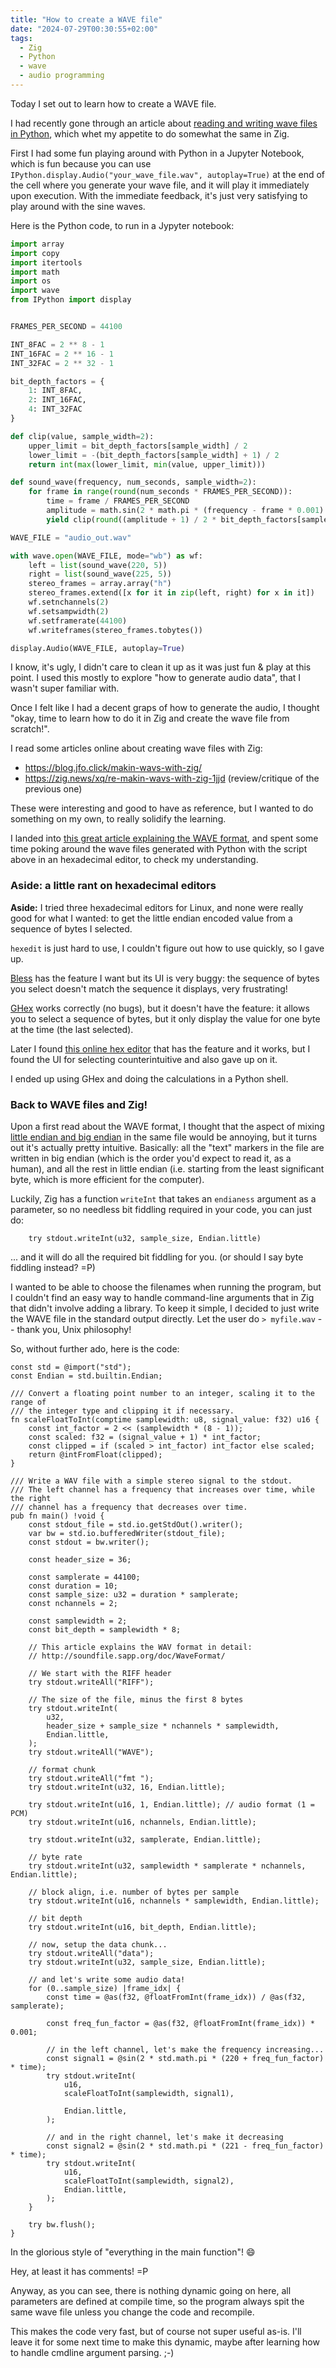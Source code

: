 ```yaml
---
title: "How to create a WAVE file"
date: "2024-07-29T00:30:55+02:00"
tags:
  - Zig
  - Python
  - wave
  - audio programming
---
```


Today I set out to learn how to create a WAVE file.

I had recently gone through an article about [reading and writing wave files in
Python](https://realpython.com/python-wav-files/#write-your-first-wav-file-in-python),
which whet my appetite to do somewhat the same in Zig.

First I had some fun playing around with Python in a Jupyter Notebook, which is
fun because you can use `IPython.display.Audio("your_wave_file.wav",
autoplay=True)` at the end of the cell where you generate your wave file, and
it will play it immediately upon execution. With the immediate feedback, it's
just very satisfying to play around with the sine waves.

Here is the Python code, to run in a Jypyter notebook:

```python
import array
import copy
import itertools
import math
import os
import wave
from IPython import display


FRAMES_PER_SECOND = 44100

INT_8FAC = 2 ** 8 - 1
INT_16FAC = 2 ** 16 - 1
INT_32FAC = 2 ** 32 - 1

bit_depth_factors = {
    1: INT_8FAC,
    2: INT_16FAC,
    4: INT_32FAC
}

def clip(value, sample_width=2):
    upper_limit = bit_depth_factors[sample_width] / 2
    lower_limit = -(bit_depth_factors[sample_width] + 1) / 2
    return int(max(lower_limit, min(value, upper_limit)))

def sound_wave(frequency, num_seconds, sample_width=2):
    for frame in range(round(num_seconds * FRAMES_PER_SECOND)):
        time = frame / FRAMES_PER_SECOND
        amplitude = math.sin(2 * math.pi * (frequency - frame * 0.001) * time)
        yield clip(round((amplitude + 1) / 2 * bit_depth_factors[sample_width]), sample_width=sample_width)

WAVE_FILE = "audio_out.wav"

with wave.open(WAVE_FILE, mode="wb") as wf:
    left = list(sound_wave(220, 5))
    right = list(sound_wave(225, 5))
    stereo_frames = array.array("h")
    stereo_frames.extend([x for it in zip(left, right) for x in it])
    wf.setnchannels(2)
    wf.setsampwidth(2)
    wf.setframerate(44100)
    wf.writeframes(stereo_frames.tobytes())

display.Audio(WAVE_FILE, autoplay=True)
```

I know, it's ugly, I didn't care to clean it up as it was just fun & play at
this point. I used this mostly to explore "how to generate audio data", that I
wasn't super familiar with.

Once I felt like I had a decent graps of how to generate the audio, I thought
"okay, time to learn how to do it in Zig and create the wave file from scratch!".

I read some articles online about creating wave files with Zig:

- https://blog.jfo.click/makin-wavs-with-zig/
- https://zig.news/xq/re-makin-wavs-with-zig-1jjd (review/critique of the previous one)

These were interesting and good to have as reference, but I wanted to do
something on my own, to really solidify the learning.

I landed into [this great article explaining the WAVE
format](http://soundfile.sapp.org/doc/WaveFormat/), and spent some time poking
around the wave files generated with Python with the script above in an
hexadecimal editor, to check my understanding.

### Aside: a little rant on hexadecimal editors

**Aside:** I tried three hexadecimal editors for Linux, and none were really
good for what I wanted: to get the little endian encoded value from a
sequence of bytes I selected.

`hexedit` is just hard to use, I couldn't figure out how to use quickly, so I
gave up.

[Bless](https://github.com/afrantzis/bless) has
the feature I want but its UI is very buggy: the sequence of bytes you select
doesn't match the sequence it displays, very frustrating!

[GHex](https://wiki.gnome.org/Apps/Ghex) works correctly (no bugs), but it
doesn't have the feature: it allows you to select a sequence of bytes, but it
only display the value for one byte at the time (the last selected).

Later I found [this online hex editor](https://hexed.it/) that has the feature
and it works, but I found the UI for selecting counterintuitive and also gave up on it.

I ended up using GHex and doing the calculations in a Python shell.

### Back to WAVE files and Zig!

Upon a first read about the WAVE format, I thought that the aspect of mixing
[little endian and big endian](https://en.wikipedia.org/wiki/Endianness) in the
same file would be annoying, but it turns out it's actually pretty intuitive.
Basically: all the "text" markers in the file are written in big endian (which
is the order you'd expect to read it, as a human), and all the rest in little
endian (i.e. starting from the least significant byte, which is more efficient
for the computer).

Luckily, Zig has a function `writeInt` that takes an `endianess` argument as a
parameter, so no needless bit fiddling required in your code, you can just do:

```zig
    try stdout.writeInt(u32, sample_size, Endian.little)
```

... and it will do all the required bit fiddling for you. (or should I say byte
fiddling instead? =P)

I wanted to be able to choose the filenames when running the program, but I
couldn't find an easy way to handle command-line arguments that in Zig that
didn't involve adding a library. To keep it simple, I decided to just write
the WAVE file in the standard output directly. Let the user do `> myfile.wav`
-- thank you, Unix philosophy!

So, without further ado, here is the code:

```zig
const std = @import("std");
const Endian = std.builtin.Endian;

/// Convert a floating point number to an integer, scaling it to the range of
/// the integer type and clipping it if necessary.
fn scaleFloatToInt(comptime samplewidth: u8, signal_value: f32) u16 {
    const int_factor = 2 << (samplewidth * (8 - 1));
    const scaled: f32 = (signal_value + 1) * int_factor;
    const clipped = if (scaled > int_factor) int_factor else scaled;
    return @intFromFloat(clipped);
}

/// Write a WAV file with a simple stereo signal to the stdout.
/// The left channel has a frequency that increases over time, while the right
/// channel has a frequency that decreases over time.
pub fn main() !void {
    const stdout_file = std.io.getStdOut().writer();
    var bw = std.io.bufferedWriter(stdout_file);
    const stdout = bw.writer();

    const header_size = 36;

    const samplerate = 44100;
    const duration = 10;
    const sample_size: u32 = duration * samplerate;
    const nchannels = 2;

    const samplewidth = 2;
    const bit_depth = samplewidth * 8;

    // This article explains the WAV format in detail:
    // http://soundfile.sapp.org/doc/WaveFormat/

    // We start with the RIFF header
    try stdout.writeAll("RIFF");

    // The size of the file, minus the first 8 bytes
    try stdout.writeInt(
        u32,
        header_size + sample_size * nchannels * samplewidth,
        Endian.little,
    );
    try stdout.writeAll("WAVE");

    // format chunk
    try stdout.writeAll("fmt ");
    try stdout.writeInt(u32, 16, Endian.little);

    try stdout.writeInt(u16, 1, Endian.little); // audio format (1 = PCM)
    try stdout.writeInt(u16, nchannels, Endian.little);

    try stdout.writeInt(u32, samplerate, Endian.little);

    // byte rate
    try stdout.writeInt(u32, samplewidth * samplerate * nchannels, Endian.little);

    // block align, i.e. number of bytes per sample
    try stdout.writeInt(u16, nchannels * samplewidth, Endian.little);

    // bit depth
    try stdout.writeInt(u16, bit_depth, Endian.little);

    // now, setup the data chunk...
    try stdout.writeAll("data");
    try stdout.writeInt(u32, sample_size, Endian.little);

    // and let's write some audio data!
    for (0..sample_size) |frame_idx| {
        const time = @as(f32, @floatFromInt(frame_idx)) / @as(f32, samplerate);

        const freq_fun_factor = @as(f32, @floatFromInt(frame_idx)) * 0.001;

        // in the left channel, let's make the frequency increasing...
        const signal1 = @sin(2 * std.math.pi * (220 + freq_fun_factor) * time);
        try stdout.writeInt(
            u16,
            scaleFloatToInt(samplewidth, signal1),

            Endian.little,
        );

        // and in the right channel, let's make it decreasing
        const signal2 = @sin(2 * std.math.pi * (221 - freq_fun_factor) * time);
        try stdout.writeInt(
            u16,
            scaleFloatToInt(samplewidth, signal2),
            Endian.little,
        );
    }

    try bw.flush();
}
```

In the glorious style of "everything in the main function"! :smile:

Hey, at least it has comments! =P

Anyway, as you can see, there is nothing dynamic going on here, all parameters
are defined at compile time, so the program always spit the same wave file
unless you change the code and recompile.

This makes the code very fast, but of course not super useful as-is. I'll leave
it for some next time to make this dynamic, maybe after learning how to handle
cmdline argument parsing. ;-)
